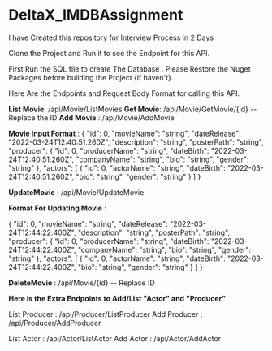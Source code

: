 # DeltaX_IMDBAssignment
I have Created this repository for Interview Process in 2 Days

Clone the Project and Run it to see the Endpoint for this API.

First Run the SQL file to create The Database .
Please Restore the Nuget Packages before building the Project {if haven't}.

Here Are the Endpoints and Request Body Format for calling this API.

**List Movie**:        /api/Movie/ListMovies
**Get Movie**:         /api/Movie/GetMovie/{id} -- Replace the ID 
**Add Movie** :         /api/Movie/AddMovie 

**Movie Input Format** : 
{
  "id": 0,
  "movieName": "string",
  "dateRelease": "2022-03-24T12:40:51.260Z",
  "description": "string",
  "posterPath": "string",
  "producer": {
    "id": 0,
    "producerName": "string",
    "dateBirth": "2022-03-24T12:40:51.260Z",
    "companyName": "string",
    "bio": "string",
    "gender": "string"
  },
  "actors": [
    {
      "id": 0,
      "actorName": "string",
      "dateBirth": "2022-03-24T12:40:51.260Z",
      "bio": "string",
      "gender": "string"
    }
  ]
}


**UpdateMovie** :     /api/Movie/UpdateMovie

**Format For Updating Movie** :

{
  "id": 0,
  "movieName": "string",
  "dateRelease": "2022-03-24T12:44:22.400Z",
  "description": "string",
  "posterPath": "string",
  "producer": {
    "id": 0,
    "producerName": "string",
    "dateBirth": "2022-03-24T12:44:22.400Z",
    "companyName": "string",
    "bio": "string",
    "gender": "string"
  },
  "actors": [
    {
      "id": 0,
      "actorName": "string",
      "dateBirth": "2022-03-24T12:44:22.400Z",
      "bio": "string",
      "gender": "string"
    }
  ]
}


**DeleteMovie** :       /api/Movie/{id}  -- Replace ID

**Here is the Extra Endpoints to Add/List "Actor" and "Producer"**

List Producer :     /api/Producer/ListProducer
Add Producer :      /api/Producer/AddProducer


List Actor :        /api/Actor/ListActor
Add Actor  :        /api/Actor/AddActor
